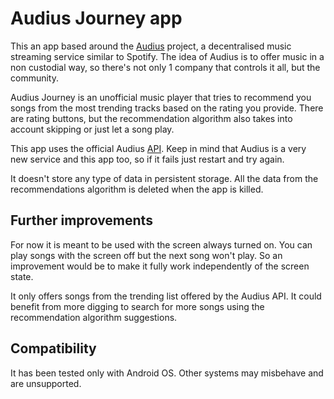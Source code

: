 # Audius Journey app

This an app based around the [Audius](https://audius.org/) project, a decentralised music streaming service similar to Spotify.
The idea of Audius is to offer music in a non custodial way, so there's not only 1 company that controls it all, but the community.

Audius Journey is an unofficial music player that tries to recommend you songs from the most trending tracks based on the rating you provide.
There are rating buttons, but the recommendation algorithm also takes into account skipping or just let a song play.

This app uses the official Audius [API](https://audiusproject.github.io/api-docs/#audius-api-docs).
Keep in mind that Audius is a very new service and this app too, so if it fails just restart and try again.

It doesn't store any type of data in persistent storage. All the data from the recommendations algorithm is deleted when the app is killed.

## Further improvements

For now it is meant to be used with the screen always turned on. You can play songs with the screen off but the next song won't play.
So an improvement would be to make it fully work independently of the screen state.

It only offers songs from the trending list offered by the Audius API. It could benefit from more digging to search for more songs using the recommendation algorithm suggestions.

## Compatibility

It has been tested only with Android OS. Other systems may misbehave and are unsupported.

